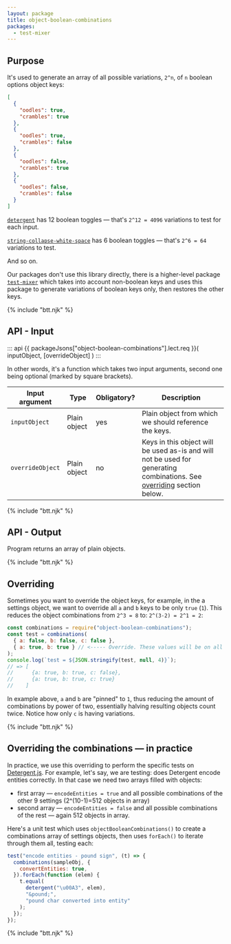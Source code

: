```yaml
---
layout: package
title: object-boolean-combinations
packages:
  - test-mixer
---
```


## Purpose

It's used to generate an array of all possible variations, `2^n`, of `n` boolean options object keys:

```json
[
  {
    "oodles": true,
    "crambles": true
  },
  {
    "oodles": true,
    "crambles": false
  },
  {
    "oodles": false,
    "crambles": true
  },
  {
    "oodles": false,
    "crambles": false
  }
]
```

[`detergent`](/os/detergent/) has 12 boolean toggles — that's `2^12 = 4096` variations to test for each input.

[`string-collapse-white-space`](/os/string-collapse-white-space/) has 6 boolean toggles — that's `2^6 = 64` variations to test.

And so on.

Our packages don't use this library directly, there is a higher-level package [`test-mixer`](/os/test-mixer/) which takes into account non-boolean keys and uses this package to generate variations of boolean keys only, then restores the other keys.

{% include "btt.njk" %}

## API - Input

::: api
{{ packageJsons["object-boolean-combinations"].lect.req }}(
  inputObject,
  [overrideObject]
)
:::

In other words, it's a function which takes two input arguments, second one being optional (marked by square brackets).

| Input argument   | Type         | Obligatory? | Description                                                                                                                           |
| ---------------- | ------------ | ----------- | ------------------------------------------------------------------------------------------------------------------------------------- |
| `inputObject`    | Plain object | yes         | Plain object from which we should reference the keys.                                                                                 |
| `overrideObject` | Plain object | no          | Keys in this object will be used as-is and will not be used for generating combinations. See [overriding](#overriding) section below. |

{% include "btt.njk" %}

## API - Output

Program returns an array of plain objects.

{% include "btt.njk" %}

## Overriding

Sometimes you want to override the object keys, for example, in the a settings object, we want to override all `a` and `b` keys to be only `true` (`1`). This reduces the object combinations from `2^3 = 8` to: `2^(3-2) = 2^1 = 2`:

```js
const combinations = require("object-boolean-combinations");
const test = combinations(
  { a: false, b: false, c: false },
  { a: true, b: true } // <----- Override. These values will be on all combinations.
);
console.log(`test = ${JSON.stringify(test, null, 4)}`);
// => [
//      {a: true, b: true, c: false},
//      {a: true, b: true, c: true}
//    ]
```

In example above, `a` and `b` are "pinned" to `1`, thus reducing the amount of combinations by power of two, essentially halving resulting objects count twice. Notice how only `c` is having variations.

{% include "btt.njk" %}

## Overriding the combinations — in practice

In practice, we use this overriding to perform the specific tests on [Detergent.js](/os/detergent/). For example, let's say, we are testing: does Detergent encode entities correctly. In that case we need two arrays filled with objects:

- first array — `encodeEntities = true` and all possible combinations of the other 9 settings (2^(10-1)=512 objects in array)
- second array — `encodeEntities = false` and all possible combinations of the rest — again 512 objects in array.

Here's a unit test which uses `objectBooleanCombinations()` to create a combinations array of settings objects, then uses `forEach()` to iterate through them all, testing each:

```js
test("encode entities - pound sign", (t) => {
  combinations(sampleObj, {
    convertEntities: true,
  }).forEach(function (elem) {
    t.equal(
      detergent("\u00A3", elem),
      "&pound;",
      "pound char converted into entity"
    );
  });
});
```

{% include "btt.njk" %}
